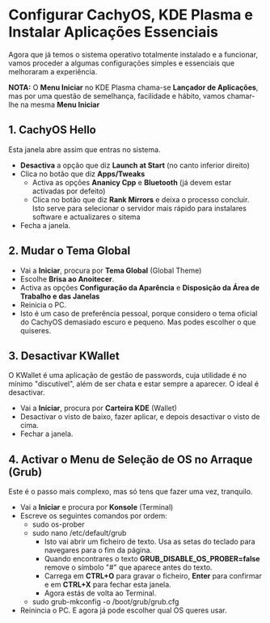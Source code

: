 # Configurar CachyOS, KDE Plasma e Instalar Aplicações Essenciais

Agora que já temos o sistema operativo totalmente instalado e a funcionar, vamos proceder a algumas configurações simples e essenciais que melhoraram a experiência.

**NOTA:** O **Menu Iniciar** no KDE Plasma chama-se **Lançador de Aplicações**, mas por uma questão de semelhança, facilidade e hábito, vamos chamar-lhe na mesma **Menu Iniciar**

## 1. CachyOS Hello
Esta janela abre assim que entras no sistema.
- **Desactiva** a opção que diz **Launch at Start** (no canto inferior direito)
- Clica no botão que diz **Apps/Tweaks**
  - Activa as opções **Ananicy Cpp** e **Bluetooth** (já devem estar activadas por defeito)
  - Clica no botão que diz **Rank Mirrors** e deixa o processo concluir. Isto serve para selecionar o servidor mais rápido para instalares software e actualizares o sitema
- Fecha a janela.

## 2. Mudar o Tema Global
- Vai a **Iniciar**, procura por **Tema Global** (Global Theme)
- Escolhe **Brisa ao Anoitecer**.
- Activa as opções **Configuração da Aparência** e **Disposição da Área de Trabalho e das Janelas**
- Reinicia o PC.
- Isto é um caso de preferência pessoal, porque considero o tema oficial do CachyOS demasiado escuro e pequeno. Mas podes escolher o que quiseres.

## 3. Desactivar KWallet
O KWallet é uma aplicação de gestão de passwords, cuja utilidade é no mínimo "discutível", além de ser chata e estar sempre a aparecer. O ideal é desactivar.
- Vai a **Iniciar**, procura por **Carteira KDE** (Wallet)
- Desactivar o visto de baixo, fazer aplicar, e depois desactivar o visto de cima.
- Fechar a janela.

## 4. Activar o Menu de Seleção de OS no Arraque (Grub)
Este é o passo mais complexo, mas só tens que fazer uma vez, tranquilo.
- Vai a **Iniciar** e procura por **Konsole** (Terminal)
- Escreve os seguintes comandos por ordem:
  - sudo os-prober
  - sudo nano /etc/default/grub
    - Isto vai abrir um ficheiro de texto. Usa as setas do teclado para navegares para o fim da página.
    - Quando encontrares o texto **GRUB_DISABLE_OS_PROBER=false** remove o símbolo "#" que aparece antes do texto.
    - Carrega em **CTRL+O** para gravar o ficheiro, **Enter** para confirmar e em **CTRL+X** para fechar esta janela.
    - Agora estás de volta ao Terminal.
  - sudo grub-mkconfig -o /boot/grub/grub.cfg
 - Reinincia o PC. E agora já pode escolher qual OS queres usar.

